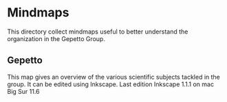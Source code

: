 # Mindmaps

This directory collect mindmaps useful to better understand the organization in the Gepetto Group.

## Gepetto
This map gives an overview of the various scientific subjects tackled in the group.
It can be edited using Inkscape. Last edition Inkscape 1.1.1 on mac Big Sur 11.6

